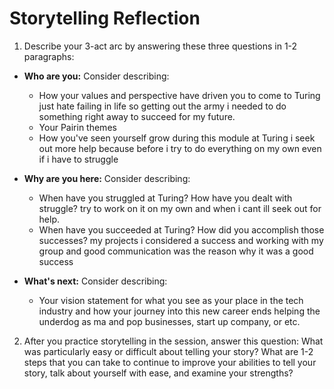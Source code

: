 # Storytelling Reflection 

1. Describe your 3-act arc by answering these three questions in 1-2 paragraphs: 
* **Who are you:** Consider describing:
  * How your values and perspective have driven you to come to Turing
    just hate failing in life so getting out the army i needed to do something right away to succeed for my future. 
  * Your Pairin themes
  * How you've seen yourself grow during this module at Turing 
    i seek out more help because before i try to do everything on my own even if i have to struggle

* **Why are you here:** Consider describing:
  * When have you struggled at Turing? How have you dealt with struggle? 
    try to work on it on my own and when i cant ill seek out for help.
  * When have you succeeded at Turing? How did you accomplish those successes?
    my projects i considered a success and working with my group and good communication was the reason why it was a good        success

* **What's next:** Consider describing:
  * Your vision statement for what you see as your place in the tech industry and how your journey into this new career ends
    helping the underdog as ma and pop businesses, start up company, or etc.

2. After you practice storytelling in the session, answer this question: What was particularly easy or difficult about telling your story? What are 1-2 steps that you can take to continue to improve your abilities to tell your story, talk about yourself with ease, and examine your strengths?
